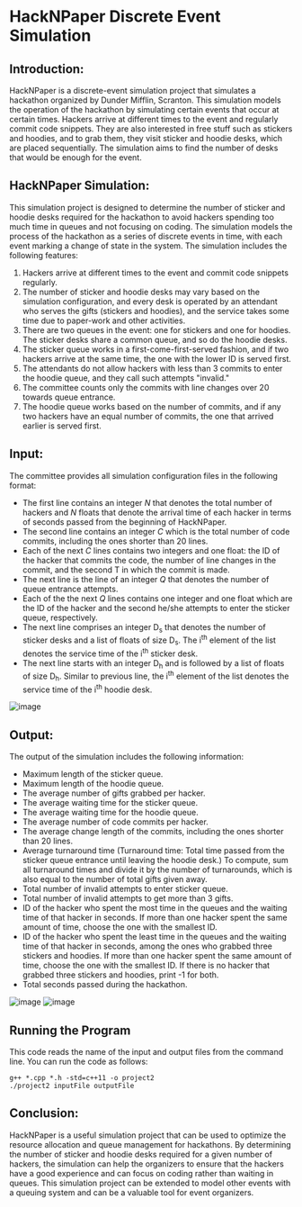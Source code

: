 # HackNPaper Discrete Event Simulation

## Introduction:
HackNPaper is a discrete-event simulation project that simulates a hackathon organized by Dunder Mifflin, Scranton. This simulation models the operation of the hackathon by simulating certain events that occur at certain times. Hackers arrive at different times to the event and regularly commit code snippets. They are also interested in free stuff such as stickers and hoodies, and to grab them, they visit sticker and hoodie desks, which are placed sequentially. The simulation aims to find the number of desks that would be enough for the event.

## HackNPaper Simulation:
This simulation project is designed to determine the number of sticker and hoodie desks required for the hackathon to avoid hackers spending too much time in queues and not focusing on coding. The simulation models the process of the hackathon as a series of discrete events in time, with each event marking a change of state in the system. The simulation includes the following features:

1. Hackers arrive at different times to the event and commit code snippets regularly.
2. The number of sticker and hoodie desks may vary based on the simulation configuration, and every desk is operated by an attendant who serves the gifts (stickers and hoodies), and the service takes some time due to paper-work and other activities.
3. There are two queues in the event: one for stickers and one for hoodies. The sticker desks share a common queue, and so do the hoodie desks.
4. The sticker queue works in a first-come-first-served fashion, and if two hackers arrive at the same time, the one with the lower ID is served first.
5. The attendants do not allow hackers with less than 3 commits to enter the hoodie queue, and they call such attempts "invalid."
6. The committee counts only the commits with line changes over 20 towards queue entrance.
7. The hoodie queue works based on the number of commits, and if any two hackers have an equal number of commits, the one that arrived earlier is served first.

## Input:
The committee provides all simulation configuration files in the following format:
* The first line contains an integer _N_ that denotes the total number of hackers and _N_ floats
that denote the arrival time of each hacker in terms of seconds passed from the beginning
of HackNPaper.
* The second line contains an integer _C_ which is the total number of code commits, including
the ones shorter than 20 lines.
* Each of the next _C_ lines contains two integers and one float: the ID of the hacker that
commits the code, the number of line changes in the commit, and the second T in which
the commit is made.
* The next line is the line of an integer _Q_ that denotes the number of queue entrance
attempts.
* Each of the the next _Q_ lines contains one integer and one float which are the ID of the
hacker and the second he/she attempts to enter the sticker queue, respectively.
* The next line comprises an integer D<sub>s</sub> that denotes the number of sticker desks and a list
of floats of size D<sub>s</sub>. The i<sup>th</sup> element of the list denotes the service time of the i<sup>th</sup> sticker
desk.
* The next line starts with an integer D<sub>h</sub> and is followed by a list of floats of size D<sub>h</sub>.
Similar to previous line, the i<sup>th</sup> element of the list denotes the service time of the i<sup>th</sup> hoodie desk.

![image](https://user-images.githubusercontent.com/64011660/232539422-9a70e39b-2133-470c-9e9a-d18121f65673.png)


## Output:
The output of the simulation includes the following information:

* Maximum length of the sticker queue.
* Maximum length of the hoodie queue.
* The average number of gifts grabbed per hacker.
* The average waiting time for the sticker queue.
* The average waiting time for the hoodie queue.
* The average number of code commits per hacker.
* The average change length of the commits, including the ones shorter than 20 lines.
* Average turnaround time (Turnaround time: Total time passed from the sticker queue
entrance until leaving the hoodie desk.) To compute, sum all turnaround times and divide
it by the number of turnarounds, which is also equal to the number of total gifts given
away.
* Total number of invalid attempts to enter sticker queue.
* Total number of invalid attempts to get more than 3 gifts.
* ID of the hacker who spent the most time in the queues and the waiting time of that
hacker in seconds. If more than one hacker spent the same amount of time, choose the
one with the smallest ID.
* ID of the hacker who spent the least time in the queues and the waiting time of that
hacker in seconds, among the ones who grabbed three stickers and hoodies. If more than
one hacker spent the same amount of time, choose the one with the smallest ID. If there
is no hacker that grabbed three stickers and hoodies, print -1 for both.
* Total seconds passed during the hackathon.
 
![image](https://user-images.githubusercontent.com/64011660/232539175-722e564e-511b-4cd5-94d5-be248852f006.png)
![image](https://user-images.githubusercontent.com/64011660/232539243-5a977d3e-b39f-4dd4-8890-3eb354079b09.png)


## Running the Program
This code reads the name of the input and output files from the command line. You can run the code as follows:

```
g++ *.cpp *.h -std=c++11 -o project2
./project2 inputFile outputFile
```

## Conclusion:
HackNPaper is a useful simulation project that can be used to optimize the resource allocation and queue management for hackathons. By determining the number of sticker and hoodie desks required for a given number of hackers, the simulation can help the organizers to ensure that the hackers have a good experience and can focus on coding rather than waiting in queues. This simulation project can be extended to model other events with a queuing system and can be a valuable tool for event organizers.
